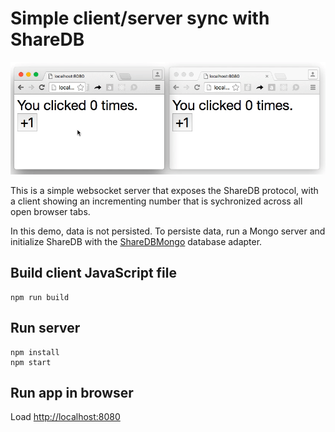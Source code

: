# Simple client/server sync with ShareDB

![Demo](demo.gif)

This is a simple websocket server that exposes the ShareDB protocol,
with a client showing an incrementing number that is sychronized
across all open browser tabs.

In this demo, data is not persisted. To persiste data, run a Mongo
server and initialize ShareDB with the
[ShareDBMongo](https://github.com/share/sharedb-mongo) database adapter.

## Build client JavaScript file
```
npm run build
```

## Run server
```
npm install
npm start
```

## Run app in browser
Load [http://localhost:8080](http://localhost:8080)


